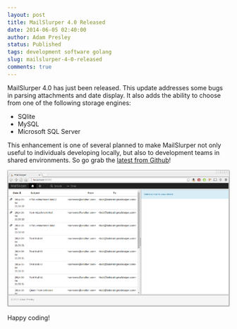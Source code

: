 ```yaml
---
layout: post
title: MailSlurper 4.0 Released
date: 2014-06-05 02:40:00
author: Adam Presley
status: Published
tags: development software golang
slug: mailslurper-4-0-released
comments: true
---
```


MailSlurper 4.0 has just been released. This update addresses some bugs in parsing attachments and date display. It also adds the ability to choose from one of the following storage engines:

* SQlite
* MySQL
* Microsoft SQL Server

This enhancement is one of several planned to make MailSlurper not only useful to individuals developing locally, but also to development teams in shared environments. So go grab the [latest from Github](https://github.com/adampresley/mailslurper-go/releases/tag/4.0)!

![MailSlurper 4.0](/assets/adampresley/images/posts/mailslurper-4.0.png)

Happy coding!